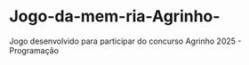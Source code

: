 # Jogo-da-mem-ria-Agrinho-
Jogo desenvolvido para participar do concurso Agrinho 2025 - Programação
